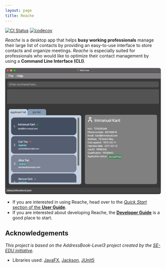 ```yaml
---
layout: page
title: Reache
---
```


[![CI Status](https://github.com/AY2122S2-CS2103T-W12-4/tp/workflows/Java%20CI/badge.svg)](https://github.com/AY2122S2-CS2103T-W12-4/tp/actions)
[![codecov](https://codecov.io/gh/AY2122S2-CS2103T-W12-4/tp/branch/master/graph/badge.svg)](https://codecov.io/gh/AY2122S2-CS2103T-W12-4/tp)

_Reache_ is a desktop app that helps **busy working professionals** manage their large list of contacts by providing an easy-to-use interface to store contacts and organize meetings. _Reache_ is especially suited for professionals who would like to optimize their contact management by using a **Command Line Interface (CLI)**.

![Ui](images/Ui.png)

* If you are interested in using Reache, head over to the [_Quick Start_ section of the **User Guide**](UserGuide.html#quick-start).
* If you are interested about developing Reache, the [**Developer Guide**](DeveloperGuide.html) is a good place to start.

## Acknowledgements

_This project is based on the AddressBook-Level3 project created by the [SE-EDU initiative](https://se-education.org)._

* Libraries used: [JavaFX](https://openjfx.io/), [Jackson](https://github.com/FasterXML/jackson), [JUnit5](https://github.com/junit-team/junit5)
